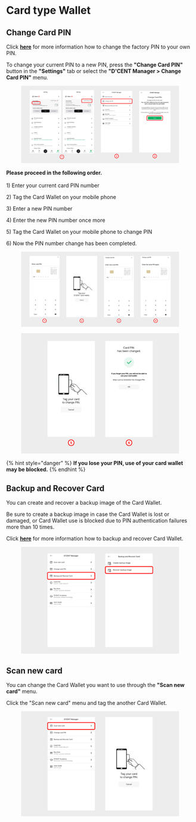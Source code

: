 # Card type Wallet

## Change Card PIN

Click [**here**](https://userguide.dcentwallet.com/card-wallet/intro/set-up-your-all-in-one-wallet#change-the-factory-pin-to-your-own-pin) for more information how to change the factory PIN to your own PIN.

To change your current PIN to a new PIN, press the **"Change Card PIN"** button in the **"Settings"** tab or select the **"D'CENT Manager > Change Card PIN"** menu.

<div align="left"><figure><img src="../../../.gitbook/assets/1 (24).jpg" alt=""><figcaption></figcaption></figure></div>

**Please proceed in the following order.**\
\
1\) Enter your current card PIN number&#x20;

2\) Tag the Card Wallet on your mobile phone

3\) Enter a new PIN number&#x20;

4\) Enter the new PIN number once more&#x20;

5\) Tag the Card Wallet on your mobile phone to change PIN

6\) Now the PIN number change has been completed.



<div align="left"><figure><img src="../../../.gitbook/assets/2 (27).jpg" alt=""><figcaption></figcaption></figure></div>

<div align="left"><figure><img src="../../../.gitbook/assets/3 (18).jpg" alt=""><figcaption></figcaption></figure></div>

{% hint style="danger" %}
**If you lose your PIN, use of your card wallet may be blocked.**
{% endhint %}

## Backup and Recover Card

You can create and recover a backup image of the Card Wallet.

Be sure to create a backup image in case the Card Wallet is lost or damaged, or Card Wallet use is blocked due to PIN authentication failures more than 10 times.

Click [**here**](https://userguide.dcentwallet.com/card-wallet/dcent-backup-card-wallet-recovery) for more information how to backup and recover Card Wallet.



<div align="left"><figure><img src="../../../.gitbook/assets/4 (11).jpg" alt=""><figcaption></figcaption></figure></div>

## Scan new card

You can change the Card Wallet you want to use through the **"Scan new card"** menu.

Click the "Scan new card" menu and tag the another Card Wallet.



<div align="left"><figure><img src="../../../.gitbook/assets/5 (8).jpg" alt=""><figcaption></figcaption></figure></div>
